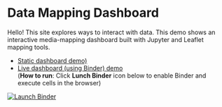 # Data Mapping Dashboard

Hello! This site explores ways to interact with data. This demo shows an interactive media-mapping dashboard built with Jupyter and Leaflet mapping tools.


- [Static dashboard demo)](static-dashboard.html)
- [Live dashboard (using Binder) demo](dashboard.html)  
(**How to run**: Click **Lunch Binder** icon below to enable Binder and execute cells in the browser)

[![Launch Binder](https://mybinder.org/badge_logo.svg)](
https://mybinder.org/v2/gh/harryhow/dashboard-data-rainbow/HEAD?labpath=docs/dashboard.ipynb
)

